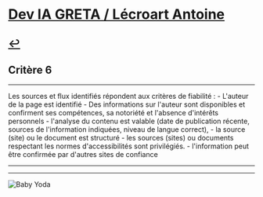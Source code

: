 
# [Dev IA GRETA / Lécroart Antoine](https://github.com/Dev-IA-2024/antoine.lecroart)

[↩️](..)
---

## Critère 6

---

Les sources et flux identifiés répondent aux critères de fiabilité : - L'auteur de la page est identifié - Des informations sur l'auteur sont disponibles et confirment ses compétences, sa notoriété et l'absence d'intérêts personnels - l'analyse du contenu est valable (date de publication récente, sources de l'information indiquées, niveau de langue correct), - la source (site) ou le document est structuré - les sources (sites) ou documents respectant les normes d'accessibilités sont privilégiés. - l'information peut être confirmée par d'autres sites de confiance

---
---
![Baby Yoda](https://images3.alphacoders.com/110/1108129.jpg)

